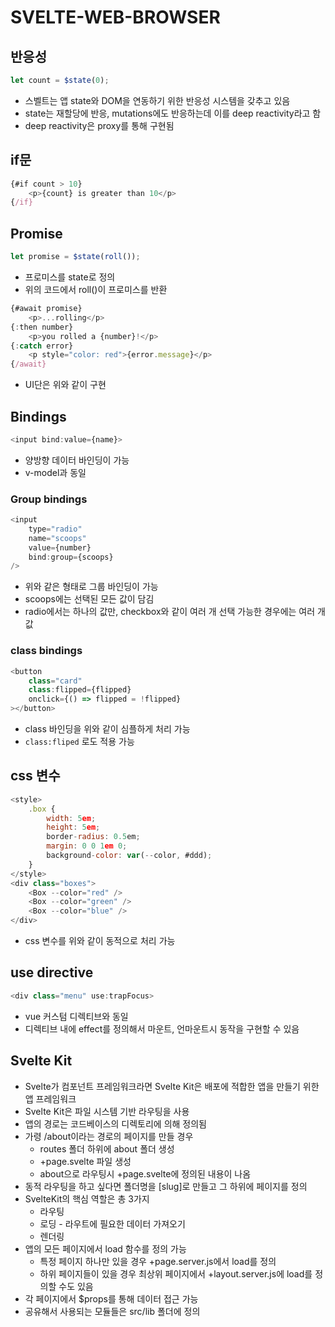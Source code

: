 # SVELTE-WEB-BROWSER

## 반응성

```js
let count = $state(0);
```

- 스벨트는 앱 state와 DOM을 연동하기 위한 반응성 시스템을 갖추고 있음
- state는 재할당에 반응, mutations에도 반응하는데 이를 deep reactivity라고 함
- deep reactivity은 proxy를 통해 구현됨

## if문

```js
{#if count > 10}
    <p>{count} is greater than 10</p>
{/if}
```

## Promise

```js
let promise = $state(roll());
```

- 프로미스를 state로 정의
- 위의 코드에서 roll()이 프로미스를 반환

```js
{#await promise}
    <p>...rolling</p>
{:then number}
    <p>you rolled a {number}!</p>
{:catch error}
    <p style="color: red">{error.message}</p>
{/await}
```

- UI단은 위와 같이 구현

## Bindings

```js
<input bind:value={name}>
```

- 양방향 데이터 바인딩이 가능
- v-model과 동일

### Group bindings

```js
<input
    type="radio"
    name="scoops"
    value={number}
    bind:group={scoops}
/>
```

- 위와 같은 형태로 그룹 바인딩이 가능
- scoops에는 선택된 모든 값이 담김
- radio에서는 하나의 값만, checkbox와 같이 여러 개 선택 가능한 경우에는 여러 개 값

### class bindings

```js
<button
    class="card"
    class:flipped={flipped}
    onclick={() => flipped = !flipped}
></button>
```

- class 바인딩을 위와 같이 심플하게 처리 가능
- `class:fliped` 로도 적용 가능

## css 변수

```js
<style>
    .box {
        width: 5em;
        height: 5em;
        border-radius: 0.5em;
        margin: 0 0 1em 0;
        background-color: var(--color, #ddd);
    }
</style>
<div class="boxes">
    <Box --color="red" />
    <Box --color="green" />
    <Box --color="blue" />
</div>
```

- css 변수를 위와 같이 동적으로 처리 가능

## use directive

```js
<div class="menu" use:trapFocus>
```

- vue 커스텀 디렉티브와 동일
- 디렉티브 내에 effect를 정의해서 마운트, 언마운트시 동작을 구현할 수 있음

## Svelte Kit

- Svelte가 컴포넌트 프레임워크라면 Svelte Kit은 배포에 적합한 앱을 만들기 위한 앱 프레임워크
- Svelte Kit은 파일 시스템 기반 라우팅을 사용
- 앱의 경로는 코드베이스의 디렉토리에 의해 정의됨
- 가령 /about이라는 경로의 페이지를 만들 경우
  - routes 폴더 하위에 about 폴더 생성
  - +page.svelte 파일 생성
  - about으로 라우팅시 +page.svelte에 정의된 내용이 나옴
- 동적 라우팅을 하고 싶다면 폴더명을 [slug]로 만들고 그 하위에 페이지를 정의
- SvelteKit의 핵심 역할은 총 3가지
  - 라우팅
  - 로딩 - 라우트에 필요한 데이터 가져오기
  - 렌더링
- 앱의 모든 페이지에서 load 함수를 정의 가능
  - 특정 페이지 하나만 있을 경우 +page.server.js에서 load를 정의
  - 하위 페이지들이 있을 경우 최상위 페이지에서 +layout.server.js에 load를 정의할 수도 있음
- 각 페이지에서 $props를 통해 데이터 접근 가능
- 공유해서 사용되는 모듈들은 src/lib 폴더에 정의